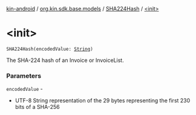 [kin-android](../../index.md) / [org.kin.sdk.base.models](../index.md) / [SHA224Hash](index.md) / [&lt;init&gt;](./-init-.md)

# &lt;init&gt;

`SHA224Hash(encodedValue: `[`String`](https://kotlinlang.org/api/latest/jvm/stdlib/kotlin/-string/index.html)`)`

The SHA-224 hash of an Invoice or InvoiceList.

### Parameters

`encodedValue` -
* UTF-8 String representation of the 29 bytes representing the first 230 bits of a SHA-256
